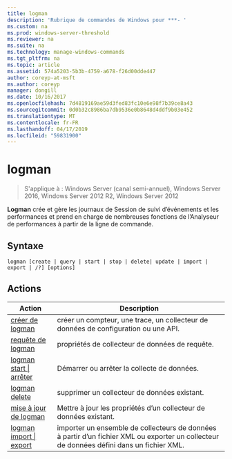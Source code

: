 ```yaml
---
title: logman
description: 'Rubrique de commandes de Windows pour ***- '
ms.custom: na
ms.prod: windows-server-threshold
ms.reviewer: na
ms.suite: na
ms.technology: manage-windows-commands
ms.tgt_pltfrm: na
ms.topic: article
ms.assetid: 574a5203-5b3b-4759-a678-f26d00dde447
author: coreyp-at-msft
ms.author: coreyp
manager: dongill
ms.date: 10/16/2017
ms.openlocfilehash: 7d4819169ae59d3fed83fc10e6e98f7b39ce8a43
ms.sourcegitcommit: 0d0b32c8986ba7db9536e0b8648d4ddf9b03e452
ms.translationtype: MT
ms.contentlocale: fr-FR
ms.lasthandoff: 04/17/2019
ms.locfileid: "59831900"
---
```

# <a name="logman"></a>logman

>S'applique à : Windows Server (canal semi-annuel), Windows Server 2016, Windows Server 2012 R2, Windows Server 2012

**Logman** crée et gère les journaux de Session de suivi d’événements et les performances et prend en charge de nombreuses fonctions de l’Analyseur de performances à partir de la ligne de commande.
## <a name="syntax"></a>Syntaxe
```
logman [create | query | start | stop | delete| update | import | export | /?] [options]
```
## <a name="actions"></a>Actions
|Action|Description|
|-----|--------|
|[créer de logman](logman-create.md)|créer un compteur, une trace, un collecteur de données de configuration ou une API.|
|[requête de logman](logman-query.md)|propriétés de collecteur de données de requête.|
|[logman start &#124; arrêter](logman-start-stop.md)|Démarrer ou arrêter la collecte de données.|
|[logman delete](logman-delete.md)|supprimer un collecteur de données existant.|
|[mise à jour de logman](logman-update.md)|Mettre à jour les propriétés d’un collecteur de données existant.|
|[logman import &#124; export](logman-import-export.md)|importer un ensemble de collecteurs de données à partir d’un fichier XML ou exporter un collecteur de données défini dans un fichier XML.|
